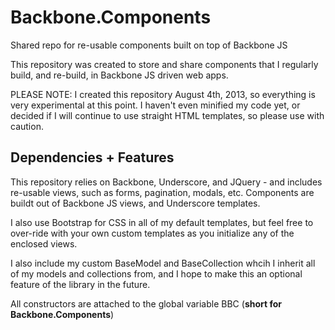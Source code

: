 # Backbone.Components

Shared repo for re-usable components built on top of Backbone JS

This repository was created to store and share components that I regularly build, and re-build, in Backbone JS driven web apps. 

PLEASE NOTE: I created this repository August 4th, 2013, so everything is very experimental at this point. I haven't even minified my code yet, or decided if I will continue to use straight HTML templates, so please use with caution. 

## Dependencies + Features

This repository relies on Backbone, Underscore, and JQuery - and includes re-usable views, such as forms, pagination, modals, etc. Components are buildt out of Backbone JS views, and Underscore templates. 

I also use Bootstrap for CSS in all of my default templates, but feel free to over-ride with your own custom templates as you initialize any of the enclosed views. 

I also include my custom BaseModel and BaseCollection whcih I inherit all of my models and collections from, and I hope to make this an optional feature of the library in the future. 

All constructors are attached to the global variable BBC (__short for Backbone.Components__)
